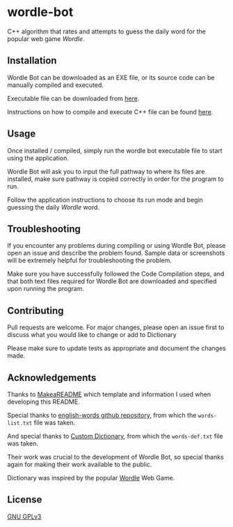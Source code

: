 # wordle-bot

C++ algorithm that rates and attempts to guess the daily word for the popular web game _Wordle_.

## Installation

Wordle Bot can be downloaded as an EXE file, or its source code can be manually compiled and executed.

Executable file can be downloaded from [here](https://ziggurat.systems/docs/projects/wordle-dictionary/).

Instructions on how to compile and execute C++ file can be found [here](https://ziggurat.systems/docs/compile-instructions/).

## Usage

Once installed / compiled, simply run the wordle bot executable file to start using the application.

Wordle Bot will ask you to input the full pathway to where its files are installed, make sure pathway is copied correctly in order for the program to run.

Follow the application instructions to choose its run mode and begin guessing the daily _Wordle_ word.

## Troubleshooting

If you encounter any problems during compiling or using Wordle Bot, please open an issue and describe the problem found. Sample data or screenshots will be extremely helpful for troubleshooting the problem.

Make sure you have successfully followed the Code Compilation steps, and that both text files required for Wordle Bot are downloaded and specified upon running the program.

## Contributing

Pull requests are welcome. For major changes, please open an issue first to discuss what you would like to change or add to Dictionary

Please make sure to update tests as appropriate and document the changes made.

## Acknowledgements

Thanks to [MakeaREADME](https://www.makeareadme.com) which template and information I used when developing this README.

Special thanks to [english-words github repository](https://github.com/dwyl/english-words), from which the ```words-list.txt``` file was taken.

And special thanks to [Custom Dictionary](https://raw.githubusercontent.com/sujithps/Dictionary/master/Oxford%20English%20Dictionary.txt), from which the ```words-def.txt``` file was taken. 

Their work was crucial to the development of Wordle Bot, so special thanks again for making their work available to the public.

Dictionary was inspired by the popular [Wordle](https://www.nytimes.com/games/wordle/index.html) Web Game.

## License
[GNU GPLv3](https://www.gnu.org/licenses/gpl-3.0.en.html)
